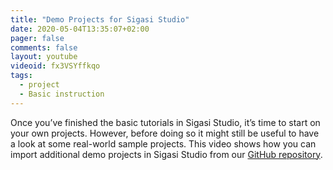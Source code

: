 ```yaml
---
title: "Demo Projects for Sigasi Studio"
date: 2020-05-04T13:35:07+02:00
pager: false
comments: false
layout: youtube
videoid: fx3VSYffkqo
tags:
  - project
  - Basic instruction
---
```


Once you’ve finished the basic tutorials in Sigasi Studio, it’s time to start on your own projects. However, before doing so it might still be useful to have a look at some real-world sample projects. This video shows how you can import additional demo projects in Sigasi Studio from our [GitHub repository](https://github.com/sigasi/sigasi_demos).

